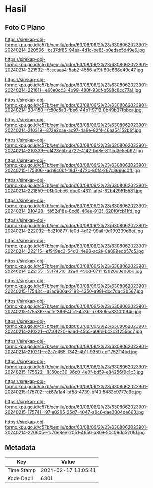 # Hasil

## Foto C Plano

https://sirekap-obj-formc.kpu.go.id/c57b/pemilu/pdpr/63/08/06/20/23/6308062023901-20240214-220506--ce37df85-94ea-4d1c-be85-b0edac5d49e6.jpg

https://sirekap-obj-formc.kpu.go.id/c57b/pemilu/pdpr/63/08/06/20/23/6308062023901-20240214-221532--5cecaaa4-5ab2-4556-af9f-80e668d49e47.jpg

https://sirekap-obj-formc.kpu.go.id/c57b/pemilu/pdpr/63/08/06/20/23/6308062023901-20240214-221611--e90e0cc3-4b99-480f-93df-b598c8cc77a1.jpg

https://sirekap-obj-formc.kpu.go.id/c57b/pemilu/pdpr/63/08/06/20/23/6308062023901-20240214-204150--fc80c5a3-fbe6-44b1-9712-0b49b37fbbca.jpg

https://sirekap-obj-formc.kpu.go.id/c57b/pemilu/pdpr/63/08/06/20/23/6308062023901-20240214-210319--872e2cae-ac97-4a9e-82f4-46aa54152b6f.jpg

https://sirekap-obj-formc.kpu.go.id/c57b/pemilu/pdpr/63/08/06/20/23/6308062023901-20240214-210339--c1423e5b-a722-4142-bd8e-811cd3e5eb62.jpg

https://sirekap-obj-formc.kpu.go.id/c57b/pemilu/pdpr/63/08/06/20/23/6308062023901-20240215-175306--acb9c0bf-19d7-472c-80f4-267c3666c0ff.jpg

https://sirekap-obj-formc.kpu.go.id/c57b/pemilu/pdpr/63/08/06/20/23/6308062023901-20240214-221859--08b0ebe6-dbe0-4811-afe4-82b429515581.jpg

https://sirekap-obj-formc.kpu.go.id/c57b/pemilu/pdpr/63/08/06/20/23/6308062023901-20240214-210428--5b52d18e-8cd6-46ee-9135-620f0fcb11fd.jpg

https://sirekap-obj-formc.kpu.go.id/c57b/pemilu/pdpr/63/08/06/20/23/6308062023901-20240214-222032--5d210877-fe0d-4d12-99a0-9d199239d6ef.jpg

https://sirekap-obj-formc.kpu.go.id/c57b/pemilu/pdpr/63/08/06/20/23/6308062023901-20240214-222115--ef549ec3-54d3-4e98-ac26-8a899edb57c5.jpg

https://sirekap-obj-formc.kpu.go.id/c57b/pemilu/pdpr/63/08/06/20/23/6308062023901-20240214-222155--59174516-32a4-49bd-8711-12828e3e06bd.jpg

https://sirekap-obj-formc.kpu.go.id/c57b/pemilu/pdpr/63/08/06/20/23/6308062023901-20240215-175434--a2ad906a-2192-4350-a981-dcc7da43b567.jpg

https://sirekap-obj-formc.kpu.go.id/c57b/pemilu/pdpr/63/08/06/20/23/6308062023901-20240215-175536--5dfef396-4bc1-4c3b-b798-6ea3310f094e.jpg

https://sirekap-obj-formc.kpu.go.id/c57b/pemilu/pdpr/63/08/06/20/23/6308062023901-20240214-210221--d7c0f220-ea6d-45b5-a066-bc2c2f255bc7.jpg

https://sirekap-obj-formc.kpu.go.id/c57b/pemilu/pdpr/63/08/06/20/23/6308062023901-20240214-210211--c2b7e465-f342-4b1f-9359-ccf1752f14bd.jpg

https://sirekap-obj-formc.kpu.go.id/c57b/pemilu/pdpr/63/08/06/20/23/6308062023901-20240215-175622--8860cc30-96c0-4e0f-bd59-e84256f9c1c3.jpg

https://sirekap-obj-formc.kpu.go.id/c57b/pemilu/pdpr/63/08/06/20/23/6308062023901-20240215-175702--cb67a1a4-bf58-4739-bf40-5483c9777e9e.jpg

https://sirekap-obj-formc.kpu.go.id/c57b/pemilu/pdpr/63/08/06/20/23/6308062023901-20240215-175741--971e0265-25d7-4047-a6c6-dae3004de663.jpg

https://sirekap-obj-formc.kpu.go.id/c57b/pemilu/pdpr/63/08/06/20/23/6308062023901-20240214-220605--1c70e8ee-2051-4650-a809-50c09dd52f8d.jpg


## Metadata

| Key        | Value               |
| ---------- | ------------------- |
| Time Stamp | 2024-02-17 13:05:41 |
| Kode Dapil | 6301                |



